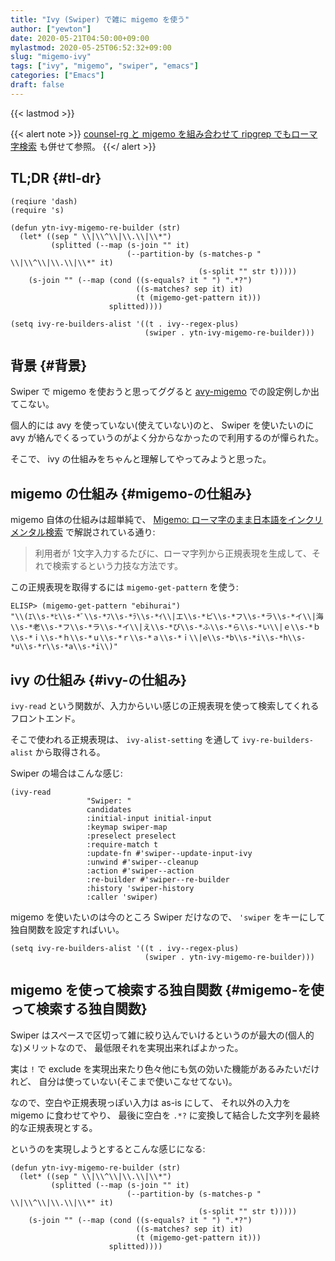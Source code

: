 ```yaml
---
title: "Ivy (Swiper) で雑に migemo を使う"
author: ["yewton"]
date: 2020-05-21T04:50:00+09:00
mylastmod: 2020-05-25T06:52:32+09:00
slug: "migemo-ivy"
tags: ["ivy", "migemo", "swiper", "emacs"]
categories: ["Emacs"]
draft: false
---
```


{{< lastmod >}}

{{< alert note >}}
[counsel-rg と migemo を組み合わせて ripgrep でもローマ字検索](/2020/05/24/counsel-rg-migemo/) も併せて参照。
{{</ alert >}}


## TL;DR {#tl-dr}

```emacs-lisp
(reqiure 'dash)
(require 's)

(defun ytn-ivy-migemo-re-builder (str)
  (let* ((sep " \\|\\^\\|\\.\\|\\*")
         (splitted (--map (s-join "" it)
                          (--partition-by (s-matches-p " \\|\\^\\|\\.\\|\\*" it)
                                          (s-split "" str t)))))
    (s-join "" (--map (cond ((s-equals? it " ") ".*?")
                            ((s-matches? sep it) it)
                            (t (migemo-get-pattern it)))
                      splitted))))

(setq ivy-re-builders-alist '((t . ivy--regex-plus)
                              (swiper . ytn-ivy-migemo-re-builder)))
```


## 背景 {#背景}

Swiper で migemo を使おうと思ってググると [avy-migemo](https://github.com/momomo5717/avy-migemo) での設定例しか出てこない。

個人的には avy を使っていない(使えていない)のと、
Swiper を使いたいのに avy が絡んでくるっていうのがよく分からなかったので利用するのが憚られた。

そこで、 ivy の仕組みをちゃんと理解してやってみようと思った。


## migemo の仕組み {#migemo-の仕組み}

migemo 自体の仕組みは超単純で、 [Migemo: ローマ字のまま日本語をインクリメンタル検索](http://0xcc.net/migemo/) で解説されている通り:

> 利用者が 1文字入力するたびに、ローマ字列から正規表現を生成して、それで検索するという力技な方法です。

この正規表現を取得するには `migemo-get-pattern` を使う:

```text
ELISP> (migemo-get-pattern "ebihurai")
"\\(ｴ\\s-*ﾋ\\s-*ﾞ\\s-*ﾌ\\s-*ﾗ\\s-*ｲ\\|エ\\s-*ビ\\s-*フ\\s-*ラ\\s-*イ\\|海\\s-*老\\s-*フ\\s-*ラ\\s-*イ\\|え\\s-*び\\s-*ふ\\s-*ら\\s-*い\\|ｅ\\s-*ｂ\\s-*ｉ\\s-*ｈ\\s-*ｕ\\s-*ｒ\\s-*ａ\\s-*ｉ\\|e\\s-*b\\s-*i\\s-*h\\s-*u\\s-*r\\s-*a\\s-*i\\)"
```


## ivy の仕組み {#ivy-の仕組み}

`ivy-read` という関数が、入力からいい感じの正規表現を使って検索してくれるフロントエンド。

そこで使われる正規表現は、 `ivy-alist-setting` を通して `ivy-re-builders-alist` から取得される。

Swiper の場合はこんな感じ:

```emacs-lisp
(ivy-read
                 "Swiper: "
                 candidates
                 :initial-input initial-input
                 :keymap swiper-map
                 :preselect preselect
                 :require-match t
                 :update-fn #'swiper--update-input-ivy
                 :unwind #'swiper--cleanup
                 :action #'swiper--action
                 :re-builder #'swiper--re-builder
                 :history 'swiper-history
                 :caller 'swiper)
```

migemo を使いたいのは今のところ Swiper だけなので、 `'swiper` をキーにして独自関数を設定すればいい。

```emacs-lisp
(setq ivy-re-builders-alist '((t . ivy--regex-plus)
                              (swiper . ytn-ivy-migemo-re-builder)))
```


## migemo を使って検索する独自関数 {#migemo-を使って検索する独自関数}

Swiper はスペースで区切って雑に絞り込んでいけるというのが最大の(個人的な)メリットなので、
最低限それを実現出来ればよかった。

実は `!` で exclude を実現出来たり色々他にも気の効いた機能があるみたいだけれど、
自分は使っていない(そこまで使いこなせてない)。

なので、空白や正規表現っぽい入力は as-is にして、
それ以外の入力を migemo に食わせてやり、
最後に空白を `.*?` に変換して結合した文字列を最終的な正規表現とする。

というのを実現しようとするとこんな感じになる:

```emacs-lisp
(defun ytn-ivy-migemo-re-builder (str)
  (let* ((sep " \\|\\^\\|\\.\\|\\*")
         (splitted (--map (s-join "" it)
                          (--partition-by (s-matches-p " \\|\\^\\|\\.\\|\\*" it)
                                          (s-split "" str t)))))
    (s-join "" (--map (cond ((s-equals? it " ") ".*?")
                            ((s-matches? sep it) it)
                            (t (migemo-get-pattern it)))
                      splitted))))
```
